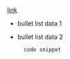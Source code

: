 
[link](https://meta.stackexchange.com/a/3793)

* bullet list data 1
* bullet list data 2

        code snippet


